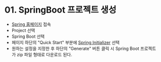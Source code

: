 # 01. SpringBoot 프로젝트 생성

- [Spring 홈페이지](<https://spring.io/>) 접속
- Project 선택
- Spring Boot 선택
- 페이지 하단의 "Quick Start" 부분에 [Spring Initializer](<https://start.spring.io/>) 선택
- 원하는 설정을 지정한 후 하단의 "Generate" 버튼 클릭 시 Spring Boot 프로젝트가 zip 파일 형태로 다운로드 된다.